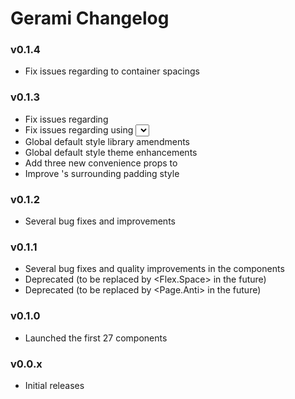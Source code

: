 # Gerami Changelog

### v0.1.4

- Fix issues regarding to <Yoga> container spacings

### v0.1.3

- Fix issues regarding <Dialog>
- Fix issues regarding using <Select> with 'multiple' option
- Global default style library amendments
- Global default style theme enhancements
- Add three new convenience props to <Image>
- Improve <Yoga>'s surrounding padding style

### v0.1.2

- Several bug fixes and improvements

### v0.1.1

- Several bug fixes and quality improvements in the components
- Deprecated <FlexSpacer> (to be replaced by <Flex.Space> in the future)
- Deprecated <Container> (to be replaced by <Page.Anti> in the future)

### v0.1.0

- Launched the first 27 components

### v0.0.x

- Initial releases
